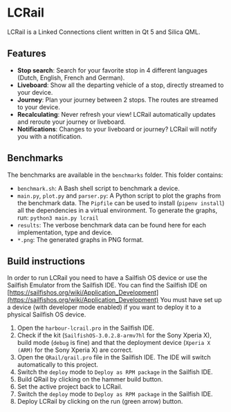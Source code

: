 # LCRail

LCRail is a Linked Connections client written in Qt 5 and Silica QML.

## Features

- **Stop search**: Search for your favorite stop in 4 different languages (Dutch, English, French and German).
- **Liveboard**: Show all the departing vehicle of a stop, directly streamed to your device.
- **Journey**: Plan your journey between 2 stops. The routes are streamed to your device.
- **Recalculating**: Never refresh your view! LCRail automatically updates and reroute your journey or liveboard.
- **Notifications**: Changes to your liveboard or journey? LCRail will notify you with a notification.

## Benchmarks

The benchmarks are available in the `benchmarks` folder.
This folder contains:

- `benchmark.sh`: A Bash shell script to benchmark a device.
- `main.py`, `plot.py` and `parser.py`: A Python script to plot the graphs from the benchmark data. The `Pipfile` can be used to install (`pipenv install`) all the dependencies in a virtual environment. To generate the graphs, run: `python3 main.py lcrail`
- `results`: The verbose benchmark data can be found here for each implementation, type and device.
- `*.png`: The generated graphs in PNG format.

## Build instructions

In order to run LCRail you need to have a Sailfish OS device or use the Sailfish Emulator from the Sailfish IDE.
You can find the Sailfish IDE on [https://sailfishos.org/wiki/Application_Development](https://sailfishos.org/wiki/Application_Development)
You must have set up a device (with developer mode enabled) if you want to deploy it to a physical Sailfish OS device.

1. Open the `harbour-lcrail.pro` in the Sailfish IDE.
2. Check if the kit (`SailfishOS-3.0.2.8-armv7hl` for the Sony Xperia X), build mode (`debug` is fine) and that the deployment device (`Xperia X (ARM)` for the Sony Xperia X) are correct.
3. Open the `QRail/qrail.pro` file in the Sailfish IDE. The IDE will switch automatically to this project.
4. Switch the `deploy` mode to `Deploy as RPM package` in the Sailfish IDE.
5. Build QRail by clicking on the hammer build button.
6. Set the active project back to LCRail.
7. Switch the `deploy` mode to `Deploy as RPM package` in the Sailfish IDE.
9. Deploy LCRail by clicking on the run (green arrow) button.
